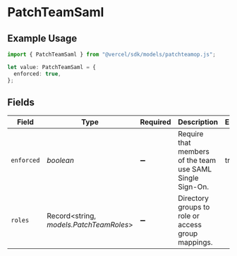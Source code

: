 # PatchTeamSaml

## Example Usage

```typescript
import { PatchTeamSaml } from "@vercel/sdk/models/patchteamop.js";

let value: PatchTeamSaml = {
  enforced: true,
};
```

## Fields

| Field                                                     | Type                                                      | Required                                                  | Description                                               | Example                                                   |
| --------------------------------------------------------- | --------------------------------------------------------- | --------------------------------------------------------- | --------------------------------------------------------- | --------------------------------------------------------- |
| `enforced`                                                | *boolean*                                                 | :heavy_minus_sign:                                        | Require that members of the team use SAML Single Sign-On. | true                                                      |
| `roles`                                                   | Record<string, *models.PatchTeamRoles*>                   | :heavy_minus_sign:                                        | Directory groups to role or access group mappings.        |                                                           |